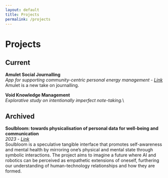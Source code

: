 ```yaml
---
layout: default
title: Projects
permalink: /projects
---
```


# Projects

## Current
**Amulet Social Journalling**\
*App for supporting community-centric personal energy management* - [*Link*](/amulet)\
Amulet is a new take on journalling.

**Void Knowledge Management**\
*Explorative study on intentionally imperfect note-taking.*\



## Archived
**Soulbloom: towards physicalisation of personal data for well-being and communication**\
*2023* - [*Link*](https://searle.hu/assets/Soulbloom.pdf)\
Soulbloom is a speculative tangible interface that promotes self-awareness and mental health by mirroring one’s physical and mental state through symbolic interactions. The project aims to imagine a future where AI and robotics can be perceived as empathetic extensions of oneself, furthering our understanding of human-technology relationships and how they are formed.